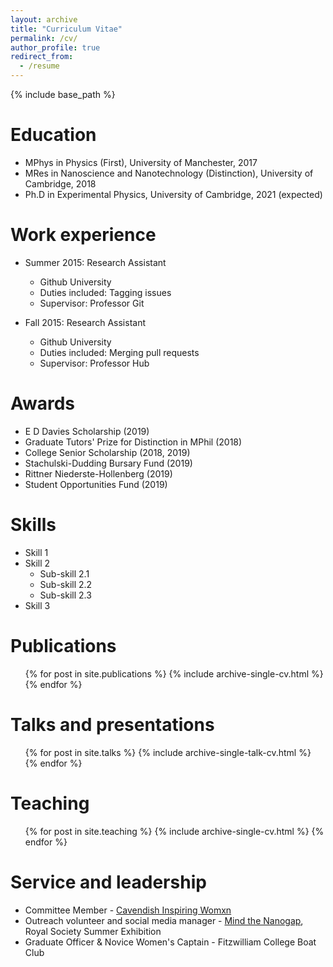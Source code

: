 ```yaml
---
layout: archive
title: "Curriculum Vitae"
permalink: /cv/
author_profile: true
redirect_from:
  - /resume
---
```


{% include base_path %}

Education
======
* MPhys in Physics (First), University of Manchester, 2017
* MRes in Nanoscience and Nanotechnology (Distinction), University of Cambridge, 2018
* Ph.D in Experimental Physics, University of Cambridge, 2021 (expected)

Work experience
======
* Summer 2015: Research Assistant
  * Github University
  * Duties included: Tagging issues
  * Supervisor: Professor Git

* Fall 2015: Research Assistant
  * Github University
  * Duties included: Merging pull requests
  * Supervisor: Professor Hub
  
Awards
======
* E D Davies Scholarship (2019)
* Graduate Tutors' Prize for Distinction in MPhil (2018)
* College Senior Scholarship (2018, 2019)
* Stachulski-Dudding Bursary Fund (2019)
* Rittner Niederste-Hollenberg (2019)
* Student Opportunities Fund (2019)
 
Skills
======
* Skill 1
* Skill 2
  * Sub-skill 2.1
  * Sub-skill 2.2
  * Sub-skill 2.3
* Skill 3

Publications
======
  <ul>{% for post in site.publications %}
    {% include archive-single-cv.html %}
  {% endfor %}</ul>
  
Talks and presentations
======
  <ul>{% for post in site.talks %}
    {% include archive-single-talk-cv.html %}
  {% endfor %}</ul>
  
Teaching
======
  <ul>{% for post in site.teaching %}
    {% include archive-single-cv.html %}
  {% endfor %}</ul>
  
Service and leadership
======
* Committee Member - [Cavendish Inspiring Womxn](https://www.cavendishinspiringwomxn.co.uk/)
* Outreach volunteer and social media manager - [Mind the Nanogap](http://nanogap.nanodtc.cam.ac.uk/), Royal Society Summer Exhibition
* Graduate Officer & Novice Women's Captain - Fitzwilliam College Boat Club
